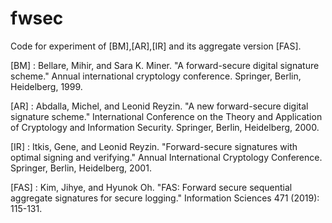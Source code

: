 # fwsec
Code for experiment of [BM],[AR],[IR] and its aggregate version [FAS].









[BM] : Bellare, Mihir, and Sara K. Miner. "A forward-secure digital signature scheme." Annual international cryptology conference. Springer, Berlin, Heidelberg, 1999.

[AR] : Abdalla, Michel, and Leonid Reyzin. "A new forward-secure digital signature scheme." International Conference on the Theory and Application of Cryptology and Information Security. Springer, Berlin, Heidelberg, 2000.

[IR] : Itkis, Gene, and Leonid Reyzin. "Forward-secure signatures with optimal signing and verifying." Annual International Cryptology Conference. Springer, Berlin, Heidelberg, 2001.

[FAS] : Kim, Jihye, and Hyunok Oh. "FAS: Forward secure sequential aggregate signatures for secure logging." Information Sciences 471 (2019): 115-131.
